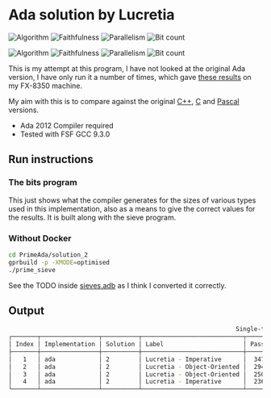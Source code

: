 # Ada solution by Lucretia

![Algorithm](https://img.shields.io/badge/Algorithm-base-green)
![Faithfulness](https://img.shields.io/badge/Faithful-yes-green)
![Parallelism](https://img.shields.io/badge/Parallel-no-green)
![Bit count](https://img.shields.io/badge/Bits-1-green)

![Algorithm](https://img.shields.io/badge/Algorithm-base-green)
![Faithfulness](https://img.shields.io/badge/Faithful-yes-green)
![Parallelism](https://img.shields.io/badge/Parallel-no-green)
![Bit count](https://img.shields.io/badge/Bits-8-green)

<!-- Using the Community IDE and Compiler found :
https://www.adacore.com/download -->

This is my attempt at this program, I have not looked at the original Ada version, I have only run it a number of times, which gave [these results](./my_results.md#PrimeAda_solution_1) on my FX-8350 machine.

My aim with this is to compare against the original [C++](./my_results.md#PrimeCPP_solution_1), [C](./my_results.md#PrimeC_solution_1) and [Pascal](./my_results.md#PrimePascal_solution_1) versions.

* Ada 2012 Compiler required
* Tested with FSF GCC 9.3.0

## Run instructions

### The bits program

This just shows what the compiler generates for the sizes of various types used in this implementation, also as a means to give the correct values for the results. It is built along with the sieve program.

### Without Docker

```bash
cd PrimeAda/solution_2
gprbuild -p -XMODE=optimised
./prime_sieve
```

See the TODO inside [sieves.adb](./src/sieves.adb) as I think I converted it correctly.

## Output

```bash
                                                               Single-threaded
┌───────┬────────────────┬──────────┬────────────────────────────┬────────┬──────────┬─────────┬───────────┬──────────┬──────┬───────────────┐
│ Index │ Implementation │ Solution │ Label                      │ Passes │ Duration │ Threads │ Algorithm │ Faithful │ Bits │ Passes/Second │
├───────┼────────────────┼──────────┼────────────────────────────┼────────┼──────────┼─────────┼───────────┼──────────┼──────┼───────────────┤
│   1   │ ada            │ 2        │ Lucretia - Imperative      │  3474  │ 5.00042  │    1    │   base    │   yes    │ 8    │   694.74192   │
│   2   │ ada            │ 2        │ Lucretia - Object-Oriented │  2946  │ 5.00165  │    1    │   base    │   yes    │ 8    │   589.00575   │
│   3   │ ada            │ 2        │ Lucretia - Object-Oriented │  2505  │ 5.00080  │    1    │   base    │   yes    │ 1    │   500.91945   │
│   4   │ ada            │ 2        │ Lucretia - Imperative      │  2369  │ 5.00159  │    1    │   base    │   yes    │ 1    │   473.64947   │
└───────┴────────────────┴──────────┴────────────────────────────┴────────┴──────────┴─────────┴───────────┴──────────┴──────┴───────────────┘
```
